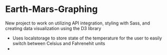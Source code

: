 # Earth-Mars-Graphing

New project to work on utilizing API integration, styling with Sass, and creating data visualization using the D3 library

- Uses localstorage to store state of the temperature for the user to easily switch between Celsius and Fahrenehit units
-
